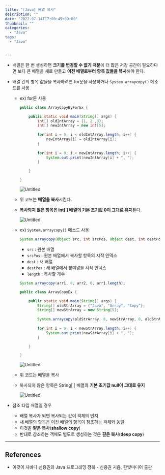 ```yaml
---
title: "[Java] 배열 복사"
description: ""
date: "2022-07-14T17:00:45+09:00"
thumbnail: ""
categories:
  - "Java"
tags:
  - "Java"


---
```

<!--more-->

- 배열은 한 번 생성하면 **크기를 변경할 수 없기 때문**에 더 많은 저장 공간이 필요하다면 보다 큰 배열을 새로 만들고 **이전 배열로부터 항목 값들을 복사**해야 한다.
- 배열 간의 항목 값들을 복사하려면 for문을 사용하거나 `System.arraycopy()` 메소드를 사용
    - ex) for문 사용
        
        ```java
        public class ArrayCopyByForEx {
        
        	public static void main(String[] args) {
        		int[] oldIntArray = {1, 2 ,3};
        		int[] newIntArray = new int[5];
        		
        		for(int i = 0; i < oldIntArray.length; i++) {
        			newIntArray[i] = oldIntArray[i];
        		}
        		
        		for(int i = 0; i < newIntArray.length; i++) {
        			System.out.print(newIntArray[i] + ", ");
        		}
        
        	}
        
        }
        ```
        
        ![Untitled](/images/lang_java/referenceType/배열_복사/Untitled.png)
        
    - 위 코드는 **배열을 복사**시킨다.
    - **복사되지 않은 항목은 int[ ] 배열의 기본 초기값 0이 그대로 유지**된다.
        
        ![Untitled](/images/lang_java/referenceType/배열_복사/Untitled%201.png)
        
    - ex) `System.arraycopy()` 메소드 사용
        
        ```java
        System.arraycopy(Object src, int srcPos, Object dest, int destPos, int length);
        ```
        
        - `src`  : 원본 배열
        - `srcPos` : 원본 배열에서 복사할 항목의 시작 인덱스
        - `dest` : 새 배열
        - `destPos` : 새 배열에서 붙여넣을 시작 인덱스
        - `length` : 복사할 개수
        
        ```java
        System.arraycopy(arr1, 0, arr2, 0, arr1.length);
        ```
        
        ```java
        public class ArrayCopyEx {
        
        	public static void main(String[] args) {
        		String[] oldStrArray = {"Java", "Array", "Copy"};
        		String[] newStrArray = new String[5];
        		
        		System.arraycopy(oldStrArray, 0, newStrArray, 0, oldStrArray.length);
        		
        		for(int i = 0; i < newStrArray.length; i++) {
        			System.out.print(newStrArray[i] + ", ");
        		}
        
        	}
        
        }
        ```
        
        ![Untitled](/images/lang_java/referenceType/배열_복사/Untitled%202.png)
        
    - 위 코드는 배열을 복사
    - 복사되지 않은 항목은 String[ ] 배열의 **기본 초기값 null이 그대로 유지**
        
        ![Untitled](/images/lang_java/referenceType/배열_복사/Untitled%203.png)
        
- 참조 타입 배열일 경우
    - 배열 복사가 되면 복사되는 값이 객체의 번지
    - 새 배열의 항목은 이전 배열의 항목이 참조하는 객체와 동일
    - 이것을 **얕은 복사**(**shallow copy**)
    - 반대로 참조하는 객체도 별도로 생성하는 것은 **깊은 복사**(**deep copy**)

---

## References

- 이것이 자바다 신용권의 Java 프로그래밍 정복 - 신용권 지음, 한빛미디어 출판